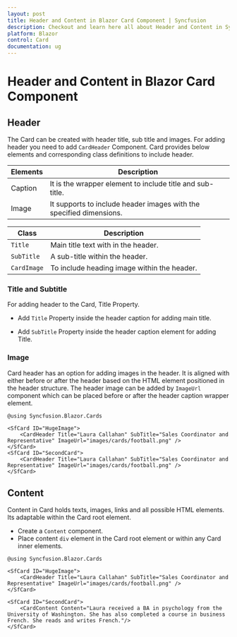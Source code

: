 ```yaml
---
layout: post
title: Header and Content in Blazor Card Component | Syncfusion
description: Checkout and learn here all about Header and Content in Syncfusion Blazor Card component and much more.
platform: Blazor
control: Card
documentation: ug
---
```


<!-- markdownlint-disable MD036 -->

# Header and Content in Blazor Card Component

## Header

The Card can be created with header title, sub title and images. For adding header you need to add `CardHeader` Component. Card provides below elements and corresponding class definitions to include header.

Elements   | Description
------------ | -------------
Caption | It is the wrapper element to include title and sub-title.
Image | It supports to include header images with the specified dimensions.

Class   | Description
------------ | -------------
`Title` |  Main title text with in the header.
`SubTitle` | A sub-title within the header.
`CardImage` | To include heading image within the header.

### Title and Subtitle

For adding header to the Card, Title Property.

* Add `Title` Property inside the header caption for adding main title.

* Add `SubTitle` Property inside the header caption element for adding Title.

### Image

Card header has an option for adding images in the header. It is aligned with either before or after the header based on the HTML element positioned in the header structure. The header image can be added by `ImageUrl` component  which can be placed before or after the header caption wrapper element.

```cshtml
@using Syncfusion.Blazor.Cards

<SfCard ID="HugeImage">
    <CardHeader Title="Laura Callahan" SubTitle="Sales Coordinator and Representative" ImageUrl="images/cards/football.png" />
</SfCard>
<SfCard ID="SecondCard">
    <CardHeader Title="Laura Callahan" SubTitle="Sales Coordinator and Representative" ImageUrl="images/cards/football.png" />
</SfCard>
```

## Content

Content in Card holds texts, images, links and all possible HTML elements. Its adaptable within the Card root element.

* Create a `Content` component.
* Place content `div` element in the Card root element or within any Card inner elements.

```cshtml
@using Syncfusion.Blazor.Cards

<SfCard ID="HugeImage">
    <CardHeader Title="Laura Callahan" SubTitle="Sales Coordinator and Representative" ImageUrl="images/cards/football.png" />
</SfCard>

<SfCard ID="SecondCard">
    <CardContent Content="Laura received a BA in psychology from the University of Washington. She has also completed a course in business French. She reads and writes French."/>
</SfCard>

```